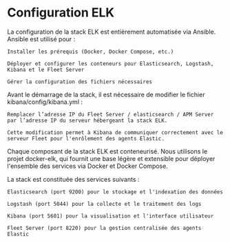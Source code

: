 # Configuration ELK

La configuration de la stack ELK est entièrement automatisée via Ansible. 
 Ansible est utilisé pour : 

    Installer les prérequis (Docker, Docker Compose, etc.) 

    Déployer et configurer les conteneurs pour Elasticsearch, Logstash, Kibana et le Fleet Server 

    Gérer la configuration des fichiers nécessaires 

Avant le démarrage de la stack, il est nécessaire de modifier le fichier kibana/config/kibana.yml : 

    Remplacer l’adresse IP du Fleet Server / elasticsearch / APM Server par l’adresse IP du serveur hébergeant la stack ELK. 

    Cette modification permet à Kibana de communiquer correctement avec le serveur Fleet pour l'enrôlement des agents Elastic. 

Chaque composant de la stack ELK est conteneurisé. 
 Nous utilisons le projet docker-elk, qui fournit une base légère et extensible pour déployer l'ensemble des services via Docker et Docker Compose. 

La stack est constituée des services suivants : 

    Elasticsearch (port 9200) pour le stockage et l'indexation des données 

    Logstash (port 5044) pour la collecte et le traitement des logs 

    Kibana (port 5601) pour la visualisation et l'interface utilisateur 

    Fleet Server (port 8220) pour la gestion centralisée des agents Elastic 
